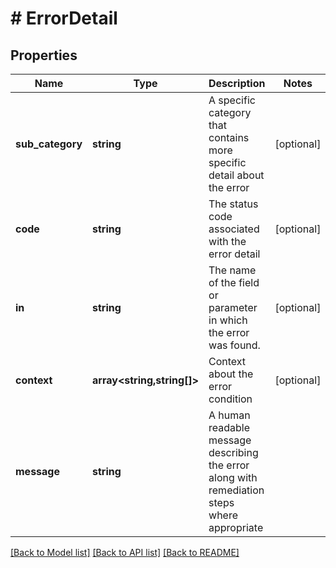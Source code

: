 # # ErrorDetail

## Properties

Name | Type | Description | Notes
------------ | ------------- | ------------- | -------------
**sub_category** | **string** | A specific category that contains more specific detail about the error | [optional]
**code** | **string** | The status code associated with the error detail | [optional]
**in** | **string** | The name of the field or parameter in which the error was found. | [optional]
**context** | **array<string,string[]>** | Context about the error condition | [optional]
**message** | **string** | A human readable message describing the error along with remediation steps where appropriate |

[[Back to Model list]](../../README.md#models) [[Back to API list]](../../README.md#endpoints) [[Back to README]](../../README.md)
